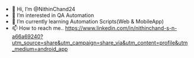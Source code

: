 - 👋 Hi, I’m @NithinChand24
- 👀 I’m interested in QA Automation
- 🌱 I’m currently learning Automation Scripts(Web & MobileApp)
- 📫 How to reach me.. https://www.linkedin.com/in/nithinchand-s-n-a66a69240?utm_source=share&utm_campaign=share_via&utm_content=profile&utm_medium=android_app
